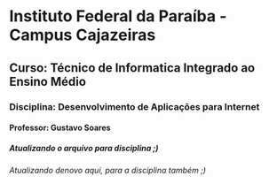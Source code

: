# Instituto Federal da Paraíba - Campus Cajazeiras
## Curso: Técnico de Informatica Integrado ao Ensino Médio
### Disciplina: Desenvolvimento de Aplicações para Internet
#### Professor: Gustavo Soares
##### Atualizando o arquivo para disciplina ;)
###### Atualizando denovo aqui, para a disciplina também ;)
